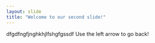```yaml
---
layout: slide
title: "Welcome to our second slide!"
---
```

dfgdfngfjnghkhjlfshgfgssdf
Use the left arrow to go back!
